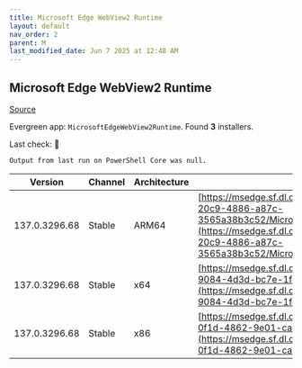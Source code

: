 ```yaml
---
title: Microsoft Edge WebView2 Runtime
layout: default
nav_order: 2
parent: M
last_modified_date: Jun 7 2025 at 12:48 AM
---
```


## Microsoft Edge WebView2 Runtime

[Source](https://developer.microsoft.com/en-us/microsoft-edge/webview2/)

Evergreen app: `MicrosoftEdgeWebView2Runtime`. Found **3** installers.

Last check: 🔴
```
Output from last run on PowerShell Core was null.
```

| Version       | Channel | Architecture | URI                                                                                                                                                                                                                                                                                                                            |
| ------------- | ------- | ------------ | ------------------------------------------------------------------------------------------------------------------------------------------------------------------------------------------------------------------------------------------------------------------------------------------------------------------------------ |
| 137.0.3296.68 | Stable  | ARM64        | [https://msedge.sf.dl.delivery.mp.microsoft.com/filestreamingservice/files/a94cc7c8-20c9-4886-a87c-3565a38b3c52/MicrosoftEdgeWebView2RuntimeInstallerARM64.exe](https://msedge.sf.dl.delivery.mp.microsoft.com/filestreamingservice/files/a94cc7c8-20c9-4886-a87c-3565a38b3c52/MicrosoftEdgeWebView2RuntimeInstallerARM64.exe) |
| 137.0.3296.68 | Stable  | x64          | [https://msedge.sf.dl.delivery.mp.microsoft.com/filestreamingservice/files/b66a4e63-9084-4d3d-bc7e-1fe47aca92da/MicrosoftEdgeWebView2RuntimeInstallerX64.exe](https://msedge.sf.dl.delivery.mp.microsoft.com/filestreamingservice/files/b66a4e63-9084-4d3d-bc7e-1fe47aca92da/MicrosoftEdgeWebView2RuntimeInstallerX64.exe)     |
| 137.0.3296.68 | Stable  | x86          | [https://msedge.sf.dl.delivery.mp.microsoft.com/filestreamingservice/files/8b61ebd2-0f1d-4862-9e01-cab476260cb5/MicrosoftEdgeWebView2RuntimeInstallerX86.exe](https://msedge.sf.dl.delivery.mp.microsoft.com/filestreamingservice/files/8b61ebd2-0f1d-4862-9e01-cab476260cb5/MicrosoftEdgeWebView2RuntimeInstallerX86.exe)     |
